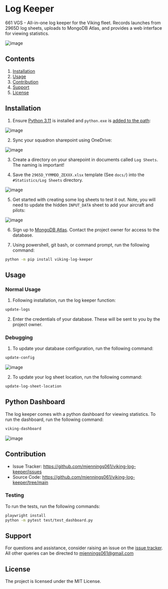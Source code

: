 # Log Keeper
661 VGS - All-in-one log keeper for the Viking fleet. Records launches from 2965D log sheets, uploads to MongoDB Atlas, and provides a web interface for viewing statistics.

![image](https://github.com/mjennings061/viking-log-keeper/assets/24479573/cd4929e4-7a13-4d48-b4b6-1cd52f865b8d)

## Contents

1. [Installation](#installation)
2. [Usage](#usage)
3. [Contribution](#contribution)
4. [Support](#support)
5. [License](#license)

## Installation
1. Ensure [Python 3.11](https://www.python.org/downloads/windows/) is installed and `python.exe` is [added to the path](https://realpython.com/add-python-to-path/):

![image](https://github.com/mjennings061/viking-log-keeper/assets/24479573/f2d58a92-752c-426e-878f-832cfcf7e175)

2. Sync your squadron sharepoint using OneDrive:

![image](https://github.com/mjennings061/viking-log-keeper/assets/24479573/e9c856aa-48c3-429d-9685-d3b586538ea2)

3. Create a directory on your sharepoint in documents called `Log Sheets`. The naming is important!

4. Save the `2965D_YYMMDD_ZEXXX.xlsx` template (See `docs/`) into the `#Statistics/Log Sheets` directory. 

![image](https://github.com/mjennings061/viking-log-keeper/assets/24479573/ea8e51e0-ee2b-481a-88ce-63a544e0da1b)

5. Get started with creating some log sheets to test it out. Note, you will need to update the hidden `INPUT_DATA` sheet to add your aircraft and pilots:

![image](https://github.com/mjennings061/viking-log-keeper/assets/24479573/0b826db1-fbf1-43e0-b07a-389521f9f697)

6. Sign up to [MongoDB Atlas](https://cloud.mongodb.com). Contact the project owner for access to the database.

7. Using powershell, git bash, or command prompt, run the following command:

```bash
python -m pip install viking-log-keeper
```

## Usage

### Normal Usage

1. Following installation, run the log keeper function:

```bash
update-logs
```

2. Enter the credentials of your database. These will be sent to you by the project owner.

### Debugging

1. To update your database configuration, run the following command:

```bash
update-config
```
![image](https://github.com/mjennings061/viking-log-keeper/assets/24479573/575ae822-f805-4ccf-832d-0ba989076977)

2. To update your log sheet location, run the following command:

```bash
update-log-sheet-location
```

## Python Dashboard

The log keeper comes with a python dashboard for viewing statistics. To run the dashboard, run the following command:

```bash
viking-dashboard
```

![image](https://github.com/mjennings061/viking-log-keeper/assets/24479573/5939a9e6-9dc9-41a2-ab27-60f929ff1214)


## Contribution

- Issue Tracker: https://github.com/mjennings061/viking-log-keeper/issues
- Source Code: https://github.com/mjennings061/viking-log-keeper/tree/main

### Testing

To run the tests, run the following commands:

```bash
playwright install
python -m pytest test/test_dashboard.py
```

## Support

For questions and assistance, consider raising an issue on the [issue tracker](https://github.com/mjennings061/viking-log-keeper/issues). All other queries can be directed to [mjennings061@gmail.com]()

## License

The project is licensed under the MIT License.
